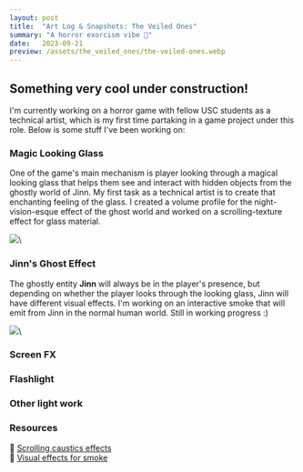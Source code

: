 ```yaml
---
layout: post
title:  "Art Log & Snapshots: The Veiled Ones"
summary: "A horror exorcism vibe 🧿"
date:   2023-09-21
preview: /assets/the_veiled_ones/the-veiled-ones.webp
---
```

## Something very cool under construction!
I'm currently working on a horror game with fellow USC students as a technical artist, which is my first time partaking in a game project under this role. Below is some stuff I've been working on:

### Magic Looking Glass
One of the game's main mechanism is player looking through a magical looking glass that helps them see and interact with hidden objects from the ghostly world of Jinn. My first task as a technical artist is to create that enchanting feeling of the glass. I created a volume profile for the night-vision-esque effect of the ghost world and worked on a scrolling-texture effect for glass material.

![](/assets/the_veiled_ones/looking_glass_gif.gif)\

### Jinn's Ghost Effect
The ghostly entity **Jinn** will always be in the player's presence, but depending on whether the player looks through the looking glass, Jinn will have different visual effects. I'm working on an interactive smoke that will emit from Jinn in the normal human world. Still in working progress :)

![](/assets/the_veiled_ones/jinn-smoke-final.gif)\

### Screen FX

### Flashlight

### Other light work

### Resources
🔗 [Scrolling caustics effects](https://www.youtube.com/watch?v=uxJZghsWQ-s) \
🔗 [Visual effects for smoke](https://www.youtube.com/watch?v=sNJ_SU20-o0&list=PLtRuo28h-g1mndib2hMyp-dVfx7Jq9cOH&index=2)
